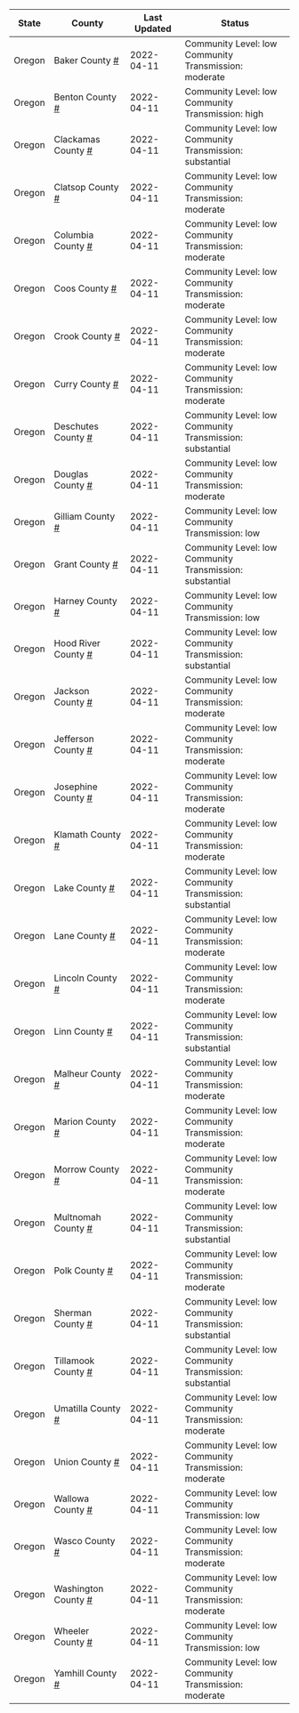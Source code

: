 State | County | Last Updated | Status
--- | --- | --- | --- 
Oregon | Baker County <a href="#baker_county">#</a> | 2022-04-11 | <a name="baker_county"></a>Community Level: low<br/>Community Transmission: moderate
Oregon | Benton County <a href="#benton_county">#</a> | 2022-04-11 | <a name="benton_county"></a>Community Level: low<br/>Community Transmission: high
Oregon | Clackamas County <a href="#clackamas_county">#</a> | 2022-04-11 | <a name="clackamas_county"></a>Community Level: low<br/>Community Transmission: substantial
Oregon | Clatsop County <a href="#clatsop_county">#</a> | 2022-04-11 | <a name="clatsop_county"></a>Community Level: low<br/>Community Transmission: moderate
Oregon | Columbia County <a href="#columbia_county">#</a> | 2022-04-11 | <a name="columbia_county"></a>Community Level: low<br/>Community Transmission: moderate
Oregon | Coos County <a href="#coos_county">#</a> | 2022-04-11 | <a name="coos_county"></a>Community Level: low<br/>Community Transmission: moderate
Oregon | Crook County <a href="#crook_county">#</a> | 2022-04-11 | <a name="crook_county"></a>Community Level: low<br/>Community Transmission: moderate
Oregon | Curry County <a href="#curry_county">#</a> | 2022-04-11 | <a name="curry_county"></a>Community Level: low<br/>Community Transmission: moderate
Oregon | Deschutes County <a href="#deschutes_county">#</a> | 2022-04-11 | <a name="deschutes_county"></a>Community Level: low<br/>Community Transmission: substantial
Oregon | Douglas County <a href="#douglas_county">#</a> | 2022-04-11 | <a name="douglas_county"></a>Community Level: low<br/>Community Transmission: moderate
Oregon | Gilliam County <a href="#gilliam_county">#</a> | 2022-04-11 | <a name="gilliam_county"></a>Community Level: low<br/>Community Transmission: low
Oregon | Grant County <a href="#grant_county">#</a> | 2022-04-11 | <a name="grant_county"></a>Community Level: low<br/>Community Transmission: substantial
Oregon | Harney County <a href="#harney_county">#</a> | 2022-04-11 | <a name="harney_county"></a>Community Level: low<br/>Community Transmission: low
Oregon | Hood River County <a href="#hood_river_county">#</a> | 2022-04-11 | <a name="hood_river_county"></a>Community Level: low<br/>Community Transmission: substantial
Oregon | Jackson County <a href="#jackson_county">#</a> | 2022-04-11 | <a name="jackson_county"></a>Community Level: low<br/>Community Transmission: moderate
Oregon | Jefferson County <a href="#jefferson_county">#</a> | 2022-04-11 | <a name="jefferson_county"></a>Community Level: low<br/>Community Transmission: moderate
Oregon | Josephine County <a href="#josephine_county">#</a> | 2022-04-11 | <a name="josephine_county"></a>Community Level: low<br/>Community Transmission: moderate
Oregon | Klamath County <a href="#klamath_county">#</a> | 2022-04-11 | <a name="klamath_county"></a>Community Level: low<br/>Community Transmission: moderate
Oregon | Lake County <a href="#lake_county">#</a> | 2022-04-11 | <a name="lake_county"></a>Community Level: low<br/>Community Transmission: substantial
Oregon | Lane County <a href="#lane_county">#</a> | 2022-04-11 | <a name="lane_county"></a>Community Level: low<br/>Community Transmission: moderate
Oregon | Lincoln County <a href="#lincoln_county">#</a> | 2022-04-11 | <a name="lincoln_county"></a>Community Level: low<br/>Community Transmission: moderate
Oregon | Linn County <a href="#linn_county">#</a> | 2022-04-11 | <a name="linn_county"></a>Community Level: low<br/>Community Transmission: substantial
Oregon | Malheur County <a href="#malheur_county">#</a> | 2022-04-11 | <a name="malheur_county"></a>Community Level: low<br/>Community Transmission: moderate
Oregon | Marion County <a href="#marion_county">#</a> | 2022-04-11 | <a name="marion_county"></a>Community Level: low<br/>Community Transmission: moderate
Oregon | Morrow County <a href="#morrow_county">#</a> | 2022-04-11 | <a name="morrow_county"></a>Community Level: low<br/>Community Transmission: moderate
Oregon | Multnomah County <a href="#multnomah_county">#</a> | 2022-04-11 | <a name="multnomah_county"></a>Community Level: low<br/>Community Transmission: substantial
Oregon | Polk County <a href="#polk_county">#</a> | 2022-04-11 | <a name="polk_county"></a>Community Level: low<br/>Community Transmission: moderate
Oregon | Sherman County <a href="#sherman_county">#</a> | 2022-04-11 | <a name="sherman_county"></a>Community Level: low<br/>Community Transmission: substantial
Oregon | Tillamook County <a href="#tillamook_county">#</a> | 2022-04-11 | <a name="tillamook_county"></a>Community Level: low<br/>Community Transmission: substantial
Oregon | Umatilla County <a href="#umatilla_county">#</a> | 2022-04-11 | <a name="umatilla_county"></a>Community Level: low<br/>Community Transmission: moderate
Oregon | Union County <a href="#union_county">#</a> | 2022-04-11 | <a name="union_county"></a>Community Level: low<br/>Community Transmission: moderate
Oregon | Wallowa County <a href="#wallowa_county">#</a> | 2022-04-11 | <a name="wallowa_county"></a>Community Level: low<br/>Community Transmission: low
Oregon | Wasco County <a href="#wasco_county">#</a> | 2022-04-11 | <a name="wasco_county"></a>Community Level: low<br/>Community Transmission: moderate
Oregon | Washington County <a href="#washington_county">#</a> | 2022-04-11 | <a name="washington_county"></a>Community Level: low<br/>Community Transmission: moderate
Oregon | Wheeler County <a href="#wheeler_county">#</a> | 2022-04-11 | <a name="wheeler_county"></a>Community Level: low<br/>Community Transmission: low
Oregon | Yamhill County <a href="#yamhill_county">#</a> | 2022-04-11 | <a name="yamhill_county"></a>Community Level: low<br/>Community Transmission: moderate
